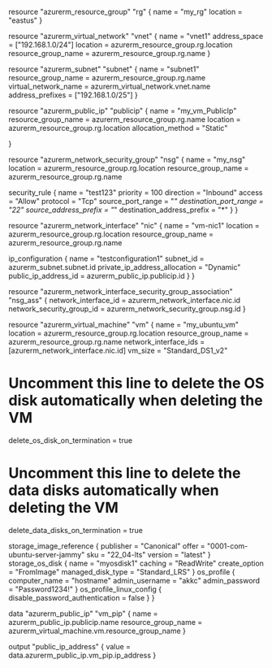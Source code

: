 
resource "azurerm_resource_group" "rg" {
  name     = "my_rg"
  location = "eastus"
}

resource "azurerm_virtual_network" "vnet" {
  name                = "vnet1"
  address_space       = ["192.168.1.0/24"]
  location            = azurerm_resource_group.rg.location
  resource_group_name = azurerm_resource_group.rg.name
}

resource "azurerm_subnet" "subnet" {
  name                 = "subnet1"
  resource_group_name  = azurerm_resource_group.rg.name
  virtual_network_name = azurerm_virtual_network.vnet.name
  address_prefixes     = ["192.168.1.0/25"]
}



resource "azurerm_public_ip" "publicip" {
  name                = "my_vm_PublicIp"
  resource_group_name = azurerm_resource_group.rg.name
  location            = azurerm_resource_group.rg.location
  allocation_method   = "Static"

  }

resource "azurerm_network_security_group" "nsg" {
  name                = "my_nsg"
  location            = azurerm_resource_group.rg.location
  resource_group_name = azurerm_resource_group.rg.name

  security_rule {
    name                       = "test123"
    priority                   = 100
    direction                  = "Inbound"
    access                     = "Allow"
    protocol                   = "Tcp"
    source_port_range          = "*"
    destination_port_range     = "22"
    source_address_prefix      = "*"
    destination_address_prefix = "*"
  }
}

resource "azurerm_network_interface" "nic" {
  name                = "vm-nic1"
  location            = azurerm_resource_group.rg.location
  resource_group_name = azurerm_resource_group.rg.name

  ip_configuration {
    name                          = "testconfiguration1"
    subnet_id                     = azurerm_subnet.subnet.id
    private_ip_address_allocation = "Dynamic"
    public_ip_address_id = azurerm_public_ip.publicip.id
  }
}

resource "azurerm_network_interface_security_group_association" "nsg_ass" {
  network_interface_id      = azurerm_network_interface.nic.id
  network_security_group_id = azurerm_network_security_group.nsg.id
}


resource "azurerm_virtual_machine" "vm" {
  name                  = "my_ubuntu_vm"
  location              = azurerm_resource_group.rg.location
  resource_group_name   = azurerm_resource_group.rg.name
  network_interface_ids = [azurerm_network_interface.nic.id]
  vm_size               = "Standard_DS1_v2"

  # Uncomment this line to delete the OS disk automatically when deleting the VM
   delete_os_disk_on_termination = true

  # Uncomment this line to delete the data disks automatically when deleting the VM
   delete_data_disks_on_termination = true

  storage_image_reference {
    publisher = "Canonical"
    offer     = "0001-com-ubuntu-server-jammy"
    sku       = "22_04-lts"
    version   = "latest"
  }
  storage_os_disk {
    name              = "myosdisk1"
    caching           = "ReadWrite"
    create_option     = "FromImage"
    managed_disk_type = "Standard_LRS"
  }
  os_profile {
    computer_name  = "hostname"
    admin_username = "akkc"
    admin_password = "Password1234!"
  }
  os_profile_linux_config {
    disable_password_authentication = false
  }
}

data "azurerm_public_ip" "vm_pip" {
  name                = azurerm_public_ip.publicip.name
  resource_group_name = azurerm_virtual_machine.vm.resource_group_name
}

output "public_ip_address" {
  value = data.azurerm_public_ip.vm_pip.ip_address
}
